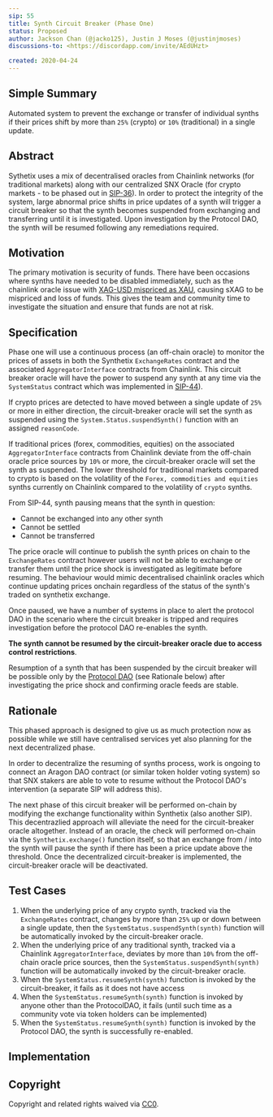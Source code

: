 ```yaml
---
sip: 55
title: Synth Circuit Breaker (Phase One)
status: Proposed
author: Jackson Chan (@jacko125), Justin J Moses (@justinjmoses)
discussions-to: <https://discordapp.com/invite/AEdUHzt>

created: 2020-04-24
---
```


<!--You can leave these HTML comments in your merged SIP and delete the visible duplicate text guides, they will not appear and may be helpful to refer to if you edit it again. This is the suggested template for new SIPs. Note that an SIP number will be assigned by an editor. When opening a pull request to submit your SIP, please use an abbreviated title in the filename, `sip-draft_title_abbrev.md`. The title should be 44 characters or less.-->

## Simple Summary

<!--"If you can't explain it simply, you don't understand it well enough." Provide a simplified and layman-accessible explanation of the SIP.-->

Automated system to prevent the exchange or transfer of individual synths if their prices shift by more than `25%` (crypto) or `10%` (traditional) in a single update.

## Abstract

<!--A short (~200 word) description of the technical issue being addressed.-->

Sythetix uses a mix of decentralised oracles from Chainlink networks (for traditional markets) along with our centralized SNX Oracle (for crypto markets - to be phased out in [SIP-36](./sip-36.md)). In order to protect the integrity of the system, large abnormal price shifts in price updates of a synth will trigger a circuit breaker so that the synth becomes suspended from exchanging and transferring until it is investigated. Upon investigation by the Protocol DAO, the synth will be resumed following any remediations required.

## Motivation

<!--The motivation is critical for SIPs that want to change Synthetix. It should clearly explain why the existing protocol specification is inadequate to address the problem that the SIP solves. SIP submissions without sufficient motivation may be rejected outright.-->

The primary motivation is security of funds. There have been occasions where synths have needed to be disabled immediately, such as the chainlink oracle issue with [XAG-USD mispriced as XAU](https://blog.synthetix.io/update-on-xag-pricing-incident), causing sXAG to be mispriced and loss of funds. This gives the team and community time to investigate the situation and ensure that funds are not at risk.

## Specification

<!--The technical specification should describe the syntax and semantics of any new feature.-->

Phase one will use a continuous process (an off-chain oracle) to monitor the prices of assets in both the Synthetix `ExchangeRates` contract and the associated `AggregatorInterface` contracts from Chainlink. This circuit breaker oracle will have the power to suspend any synth at any time via the `SystemStatus` contract which was implemented in [SIP-44](./sip-44.md)).

If crypto prices are detected to have moved between a single update of `25%` or more in either direction, the circuit-breaker oracle will set the synth as suspended using the `System.Status.suspendSynth()` function with an assigned `reasonCode`.

If traditional prices (forex, commodities, equities) on the associated `AggregatorInterface` contracts from Chainlink deviate from the off-chain oracle price sources by `10%` or more, the circuit-breaker oracle will set the synth as suspended. The lower threshold for traditional markets compared to crypto is based on the volatility of the `Forex, commodities and equities` synths currently on Chainlink compared to the volatility of `crypto` synths.

From SIP-44, synth pausing means that the synth in question:

- Cannot be exchanged into any other synth
- Cannot be settled
- Cannot be transferred

The price oracle will continue to publish the synth prices on chain to the `ExchangeRates` contract however users will not be able to exchange or transfer them until the price shock is investigated as legitimate before resuming. The behaviour would mimic decentralised chainlink oracles which continue updating prices onchain regardless of the status of the synth's traded on synthetix exchange.

Once paused, we have a number of systems in place to alert the protocol DAO in the scenario where the circuit breaker is tripped and requires investigation before the protocol DAO re-enables the synth.

**The synth cannot be resumed by the circuit-breaker oracle due to access control restrictions**.

Resumption of a synth that has been suspended by the circuit breaker will be possible only by the [Protocol DAO](https://contracts.synthetix.io/ProtocolDAO) (see Rationale below) after investigating the price shock and confirming oracle feeds are stable.

## Rationale

<!--The rationale fleshes out the specification by describing what motivated the design and why particular design decisions were made. It should describe alternate designs that were considered and related work, e.g. how the feature is supported in other languages. The rationale may also provide evidence of consensus within the community, and should discuss important objections or concerns raised during discussion.-->

This phased approach is designed to give us as much protection now as possible while we still have centralised services yet also planning for the next decentralized phase.

In order to decentralize the resuming of synths process, work is ongoing to connect an Aragon DAO contract (or similar token holder voting system) so that SNX stakers are able to vote to resume without the Protocol DAO's intervention (a separate SIP will address this).

The next phase of this circuit breaker will be performed on-chain by modifying the exchange functionality within Synthetix (also another SIP). This decentrazlied approach will alleviate the need for the circuit-breaker oracle altogether. Instead of an oracle, the check will performed on-chain via the `Synthetix.exchange()` function itself, so that an exchange from / into the synth will pause the synth if there has been a price update above the threshold. Once the decentralized circuit-breaker is implemented, the circuit-breaker oracle will be deactivated.

## Test Cases

<!--Test cases for an implementation are mandatory for SIPs but can be included with the implementation..-->

1. When the underlying price of any crypto synth, tracked via the `ExchangeRates` contract, changes by more than `25%` up or down between a single update, then the `SystemStatus.suspendSynth(synth)` function will be automatically invoked by the circuit-breaker oracle.
2. When the underlying price of any traditional synth, tracked via a Chainlink `AggregatorInterface`, deviates by more than `10%` from the off-chain oracle price sources, then the `SystemStatus.suspendSynth(synth)` function will be automatically invoked by the circuit-breaker oracle.
3. When the `SystemStatus.resumeSynth(synth)` function is invoked by the circuit-breaker, it fails as it does not have access
4. When the `SystemStatus.resumeSynth(synth)` function is invoked by anyone other than the ProtocolDAO, it fails (until such time as a community vote via token holders can be implemented)
5. When the `SystemStatus.resumeSynth(synth)` function is invoked by the Protocol DAO, the synth is successfully re-enabled.

## Implementation

<!--The implementations must be completed before any SIP is given status "Implemented", but it need not be completed before the SIP is "Approved". While there is merit to the approach of reaching consensus on the specification and rationale before writing code, the principle of "rough consensus and running code" is still useful when it comes to resolving many discussions of API details.-->

## Copyright

Copyright and related rights waived via [CC0](https://creativecommons.org/publicdomain/zero/1.0/).
